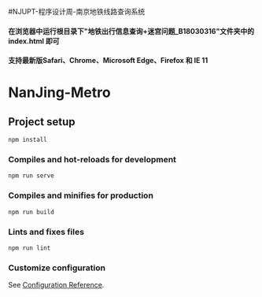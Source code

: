 #NJUPT-程序设计周-南京地铁线路查询系统

#### 在浏览器中运行根目录下"地铁出行信息查询+迷宫问题_B18030316"文件夹中的 index.html 即可
#### 支持最新版Safari、Chrome、Microsoft Edge、Firefox 和 IE 11


# NanJing-Metro

## Project setup
```
npm install
```

### Compiles and hot-reloads for development
```
npm run serve
```

### Compiles and minifies for production
```
npm run build
```

### Lints and fixes files
```
npm run lint
```

### Customize configuration
See [Configuration Reference](https://cli.vuejs.org/config/).


